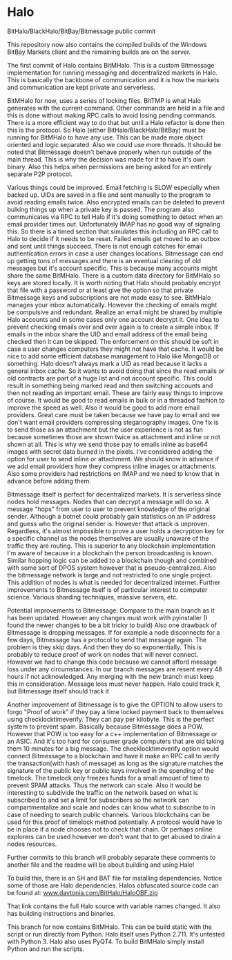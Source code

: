 # Halo
BitHalo/BlackHalo/BitBay/Bitmessage public commit

This repository now also contains the compiled builds of the Windows BitBay Markets client and the remaining builds are on the server.

The first commit of Halo contains BitMHalo. This is a custom Bitmessage implementation for running messaging and decentralized markets
in Halo. This is basically the backbone of communication and it is how the markets and communication are kept private and serverless.

BitMHalo for now, uses a series of locking files. BitTMP is what Halo generates with the current command. Other commands are held in a file
and this is done without making RPC calls to avoid losing pending commands. There is a more efficient way to do that but until a Halo refactor
is done then this is the protocol. So Halo (either BitHalo/BlackHalo/BitBay) must be running for BitMHalo to have any use. This can be
made more object oriented and logic separated. Also we could use more threads. It should be noted that Bitmessage doesn't behave properly
when run outside of the main thread. This is why the decision was made for it to have it's own binary. Also this helps when permissions
are being asked for an entirely separate P2P protocol.

Various things could be improved. Email fetching is SLOW especially when backed up. UIDs are saved in a file and sent manually to the
program to avoid reading emails twice. Also encrypted emails can be deleted to prevent bulking things up when a private key is passed.
The program also communicates via RPC to tell Halo if it's doing something to detect when an email provider times out. Unfortunately
IMAP has no good way of signaling this. So there is a timed section that simulates this including an RPC call to Halo to decide if it
needs to be reset. Failed emails get moved to an outbox and sent until things succeed. There is not enough catches for email authentication
errors in case a user changes locations. Bitmessage can end up getting tons of messages and there is an eventual clearing of old messages
but it's account specific. This is because many accounts might share the same BitMHalo. There is a custom data directory for BitMHalo
so keys are stored locally. It is worth noting that Halo should probably encrypt that file with a password or at least give the option
so that private Bitmessage keys and subscriptions are not made easy to see. BitMHalo manages your inbox automatically. However the
checking of emails might be compulsive and redundant. Realize an email might be shared by multiple Halo accounts and in some cases
only one account decrypt it. One idea to prevent checking emails over and over again is to create a simple inbox. If emails in the inbox
share the UID and email address of the email being checked then it can be skipped. The enforcement on this should be soft in case a user
changes computers they might not have that cache. It would be nice to add some efficient database management to Halo like MongoDB or something.
Halo doesn't always mark a UID as read because it lacks a general inbox cache. So it wants to avoid doing that since the read emails
or old contracts are part of a huge list and not account specific. This could result in something being marked read and then switching
accounts and then not reading an important email. These are fairly easy things to improve of course. It would be good to read emails
in bulk or in a threaded fashion to improve the speed as well. Also it would be good to add more email providers. Great care must
be taken because we have pay to email and we don't want email providers compressing steganography images. One fix is to send those
as an attachment but the user experience is not as fun because sometimes those are shown twice as attachment and inline or not shown at
all. This is why we send those pay to emails inline as base64 images with secret data burned in the pixels. I've considered adding
the option for user to send inline or attachment. We should know in advance if we add email providers how they compress inline images
or attachments. Also some providers had restrictions on IMAP and we need to know that in advance before adding them.

Bitmessage itself is perfect for decentralized markets. It is serverless since nodes hold messages. Nodes that can decrypt a message will
do so. A message "hops" from user to user to prevent knowledge of the original sender. Although a botnet could probably gain statistics
on an IP address and guess who the original sender is. However that attack is unproven. Regardless, it's almost impossible to prove a
user holds a decryption key for a specific channel as the nodes themselves are usually unaware of the traffic they are routing. This
is superior to any blockchain implementation I'm aware of because in a blockchain the person broadcasting is known. Similar hopping logic
can be added to a blockchain though and combined with some sort of DPOS system however that is pseudo-centralized. Also the bitmessage
network is large and not restricted to one single project. This addition of nodes is what is needed for decentralized internet. Further
improvements to Bitmessage itself is of particular interest to computer science. Various sharding techniques, massive servers, etc.

Potential improvements to Bitmessage:
Compare to the main branch as it has been updated.
However any changes must work with pyinstaller (I found the newer changes to be a bit tricky to build)
Also one drawback of Bitmessage is dropping messages. If for example a node disconnects for a few days, Bitmessage has
a protocol to send that message again. The problem is they skip days. And then they do so exponentially. This is probably
to reduce proof of work on nodes that will never connect. However we had to change this code because we cannot afford message
loss under any circumstances. In our branch messages are resent every 48 hours if not acknowledged. Any merging with the new
branch must keep this in consideration. Message loss must never happen. Halo could track it, but Bitmessage itself should track it

Another improvement of Bitmessage is to give the OPTION to allow users to forgo "Proof of work" if they pay a time locked payment
back to themselves using checklocktimeverify. They can pay per kilobyte. This is the perfect system to prevent spam. Basically
because Bitmessage does a POW. However that POW is too easy for a c++ implementation of Bitmessage or an ASIC. And it's too
hard for consumer grade computers that are old taking them 10 minutes for a big message. The checklocktimeverify option
would connect Bitmessage to a blockchain and have it make an RPC call to verify the transaction(with hash of message) as long
as the signature matches the signature of the public key or public keys involved in the spending of the timelock. The timelock
only freezes funds for a small amount of time to prevent SPAM attacks. Thus the network can scale. Also it would be interesting
to subdivide the traffic on the network based on what is subscribed to and set a limit for subscribers so the network can
compartmentalize and scale and nodes can know what to subscribe to in case of needing to search public channels. Various blockchains
can be used for this proof of timelock method potentially. A protocol would have to be in place if a node chooses not to check
that chain. Or perhaps online explorers can be used however we don't want that to get abused to drain a nodes resources.

Further commits to this branch will probably separate these comments to another file and the readme will be about building and using Halo!

To build this, there is an SH and BAT file for installing dependencies. Notice some of those are Halo dependencies.
Halos obfuscated source code can be found at:
www.davtonia.com/BitHalo/HaloOBF.zip

That link contains the full Halo source with variable names changed. It also has building instructions and binaries.

This branch for now contains BitMHalo. This can be build static with the script or run directly from Python. Halo itself uses
Python 2.711. It's untested with Python 3. Halo also uses PyQT4. To build BitMHalo simply install Python and run the scripts.
